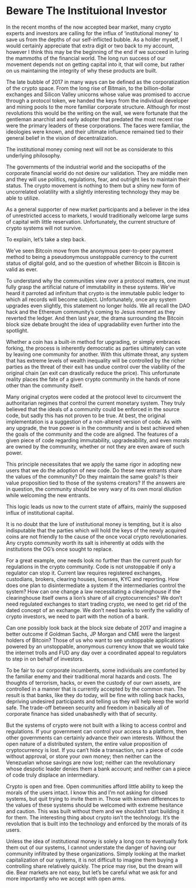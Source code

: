 <h1> Beware The Instituional Investor</h1>

In the recent months of the now accepted bear market, many crypto experts and investors are calling for the influx of ‘institutional money’ to save us from the depths of our self-inflicted bubble. As a holder myself, I would certainly appreciate that extra digit or two back to my account, however I think this may be the beginning of the end if we succeed in luring the mammoths of the financial world. The long run success of our movement depends not on getting capital into it, that will come, but rather on us maintaining the integrity of why these products are built.

The late bubble of 2017 in many ways can be defined as the corporatization of the crypto space. From the long rise of Bitmain, to the billion-dollar exchanges and Silicon Valley unicorns whose value was promised to accrue through a protocol token, we handed the keys from the individual developer and mining pools to the more familiar corporate structure. Although for most revolutions this would be the writing on the wall, we were fortunate that the gentleman anarchist and early adopter that predated the most recent rise were the primary leaders of these corporations. The faces were familiar, the ideologies were known, and their ultimate influence remained tied to their general belief in the vision of decentralization.

The institutional money coming next will not be as considerate to this underlying philosophy.

The governments of the industrial world and the sociopaths of the corporate financial world do not desire our validation. They are middle men and they will use politics, regulations, fear, and outright lies to maintain their status. The crypto movement is nothing to them but a shiny new form of uncorrelated volatility with a slightly interesting technology they may be able to utilize.

As a general supporter of new market participants and a believer in the idea of unrestricted access to markets, I would traditionally welcome large sums of capital with little reservation. Unfortunately, the current structure of crypto systems will not survive.

To explain, let’s take a step back.

We’ve seen Bitcoin move from the anonymous peer-to-peer payment method to being a pseudonymous unstoppable currency to the current status of digital gold, and so the question of whether Bitcoin is Bitcoin is valid as ever.

To understand why the communities view over a protocol matters, one must fully grasp the artificial nature of immutability in these systems. We’ve heard it parroted ad infinitum that crypto is the immutable public ledger to which all records will become subject. Unfortunately, once any system upgrades even slightly, this statement no longer holds. We all recall the DAO hack and the Ethereum community’s coming to Jesus moment as they reverted the ledger. And then last year, the drama surrounding the Bitcoin block size debate brought the idea of upgradability even further into the spotlight.

Whether a coin has a built-in method for upgrading, or simply embraces forking, the process is inherently democratic as parties ultimately can vote by leaving one community for another. With this ultimate threat, any system that has extreme levels of wealth inequality will be controlled by the richer parties as the threat of their exit has undue control over the viability of the original chain (an exit can drastically reduce the price). This unfortunate reality places the fate of a given crypto community in the hands of none other than the community itself.

Many original cryptos were coded at the protocol level to circumvent the authoritarian regimes that control the current monetary system. They truly believed that the ideals of a community could be enforced in the source code, but sadly this has not proven to be true. At best, the original implementation is a suggestion of a non-altered version of code. As with any upgrade, the true power is in the community and is best achieved when the goals of the community and the code are aligned. The features of a given piece of code regarding immutability, upgradeability, and even morals are owned by the community, whether or not they are even aware of such power.

This principle necessitates that we apply the same rigor in adopting new users that we do the adoption of new code. Do these new entrants share the values of the community? Do they maintain the same goals? Is their value proposition tied to those of the systems creators? If the answers are in question, the community should be very wary of its own moral dilution while welcoming the new entrants.

This logic leads us now to the current state of affairs, mainly the supposed influx of institutional capital.

It is no doubt that the lure of institutional money is tempting, but it is also indisputable that the parties which will hold the keys of the newly acquired coins are not friendly to the cause of the once vocal crypto revolutionaries. Any crypto community worth its salt is inherently at odds with the institutions the OG’s once sought to replace.

For a great example, one needs look no further than the current push for regulations in the crypto community. Code is not unstoppable if only a regulator can stop it. Current law requires registered exchanges, custodians, brokers, clearing houses, licenses, KYC and reporting. How does one plan to disintermediate a system if the intermediaries control the system? How can one change a law necessitating a clearinghouse if the clearinghouse itself owns a lion’s share of all cryptocurrencies? We don’t need regulated exchanges to start trading crypto, we need to get rid of the dated concept of an exchange. We don’t need banks to verify the validity of crypto investors, we need to part with the notion of a bank.

Can one possibly look back at the block size debate of 2017 and imagine a better outcome if Goldman Sachs, JP Morgan and CME were the largest holders of Bitcoin? Those of us who want to see unstoppable applications powered by an unstoppable, anonymous currency know that we would take the internet trolls and FUD any day over a coordinated appeal to regulators to step in on behalf of investors.

To be fair to our corporate incumbents, some individuals are comforted by the familiar enemy and their traditional moral hazards and costs. The thoughts of terrorism, hacks, or even the custody of our own assets, are controlled in a manner that is currently accepted by the common man. The result is that banks, like they do today, will be fine with rolling back hacks, depriving undesired participants and telling us they will help keep the world safe. The trade-off between security and freedom in basically all of corporate finance has sided unabashedly with that of security.

But the systems of crypto were not built with a liking to access control and regulations. If your government can control your access to a platform, then other governments can certainly advance their own interests. Without the open nature of a distributed system, the entire value proposition of cryptocurrency is lost. If you can’t hide a transaction, run a piece of code without approval, or store your own money; then neither can the Venezuelan whose savings are now lost; neither can the revolutionary whose despotic leader denies them a bank account; and neither can a piece of code truly displace an intermediary.

Crypto is open and free. Open communities afford little ability to keep the morals of the users intact. I know this and I’m not asking for closed systems, but quit trying to invite them in. Those with known differences to the values of these systems should be welcomed with extreme hesitance and caution. This was built without them and we shouldn’t start building it for them. The interesting thing about crypto isn’t the technology. It’s the revolution that is built into the technology and enforced by the morals of its users.

Unless the idea of institutional money is solely a long con to eventually fork them out of our systems, I cannot understate the danger of having our community infiltrated by these organizations. Simply looking at the market capitalization of our systems, it is not difficult to imagine them buying a controlling share relatively quickly. The price may rise, but the dream will die. Bear markets are not easy, but let’s be careful what we ask for and more importantly who we accept with open arms.
